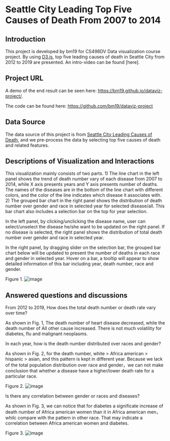 # Seattle City Leading Top Five Causes of Death From 2007 to 2014

## Introduction

This project is developed by bm19 for CS498DV Data visualization course project. By using [D3.js](https://d3js.org), top five leading causes of death in Seattle City from 2012 to 2019 are presented. An intro-video can be found [here].

## Project URL
A demo of the end result can be seen here:
https://bm19.github.io/dataviz-project/.

The code can be found here:
https://github.com/bm19/dataviz-project


## Data Source

The data source of this project is from [Seattle City Leading Causes of Death](https://www.doh.wa.gov/DataandStatisticalReports/HealthStatistics/Death), and we pre-process the data by selecting top five causes of death and related features.


## Descriptions of Visualization and Interactions

This visualization mainly consists of two parts. 1) The line chart in the left panel shows the trend of death number vary of each disease from 2007 to 2014, while X axis presents years and Y axis presents number of deaths. The names of the diseases are in the bottom of the line chart with different colors, and the color of the line indicates which disease it associates with. 2) The grouped bar chart in the right panel shows the distribution of death number over gender and race in selected year for selected disease/all. This bar chart also includes a selection bar on the top for year selection. 

In the left panel, by clicking/unclicking the disease name, user can select/unselect the disease he/she want to be updated on the right panel. If no disease is selected, the right panel shows the distribution of total death number over gender and race in selected year. 

In the right panel, by dragging slider on the selection bar, the grouped bar chart below will be updated to present the number of deaths in each race and gender in selected year. Hover on a bar, a tooltip will appear to show detailed information of this bar including year, death number, race and gender.

Figure 1.
![image](https://github.com/bm19/dataviz-project/blob/master/photos/Untitled-3.png)

## Answered questions and discussions
From 2012 to 2019, How does the total death number or death rate vary over time?

As shown in Fig. 1, The death number of heart disease decreased, while the death number of All other cause increased. There is not much volatility for diabetes, flu and malignant neoplasms.

In each year, how is the death number distributed over races and gender?

As shown in Fig. 2, for the death number, white > Africa american > hispanic > asian, and this pattern is kept in different year. Because we lack of the total population distribution over race and gender，we can not make conclusion that whether a disease have a higher/lower death rate for a particular race.

Figure 2.
![image](https://github.com/bm19/dataviz-project/blob/master/photos/Untitled-2.png)

Is there any correlation between gender or races and diseases?

As shown in Fig. 3, we can notice that for diabetes a significate increase of death number of Africa american women than it in Africa american men，whilc compare with the pattern in other race. That may indicate a correlation between Africa american women and diabetes.

Figure 3.
![image](https://github.com/bm19/dataviz-project/blob/master/photos/Untitled-1.png)

